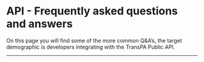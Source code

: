 # API - Frequently asked questions and answers

On this page you will find some of the more common Q&A’s, the target demographic is developers integrating with the TransPA Public API.

---
